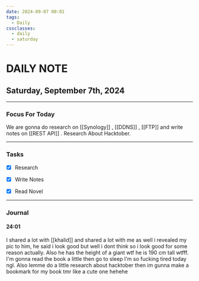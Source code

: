 ```yaml
---
date: 2024-09-07 00:01
tags:
  - Daily
cssclasses:
  - daily
  - saturday
---
```

# DAILY NOTE
## Saturday, September 7th, 2024
***
### Focus For Today

We are gonna do research on [[Synology]] , [[DDNS]] , [[FTP]]
and write notes on [[REST API]] .
Research About Hacktober.
***
### Tasks

- [x] Research
- [x] Write Notes
- [x] Read Novel


***
### Journal

#### 24:01
 I shared a lot with [[khalid]] and shared a lot with me as well
 i revealed my pic to him, he said i look good but well i dont think so i look good for some reason actually.
 Also he has the height of a giant wtf he is 190 cm tall wtfff.
 I'm gonna read the book a little then go to sleep I'm so fucking tired today ngl. Also lemme do a little research about hacktober then im gunna make a bookmark for my book tmr like a cute one hehehe 